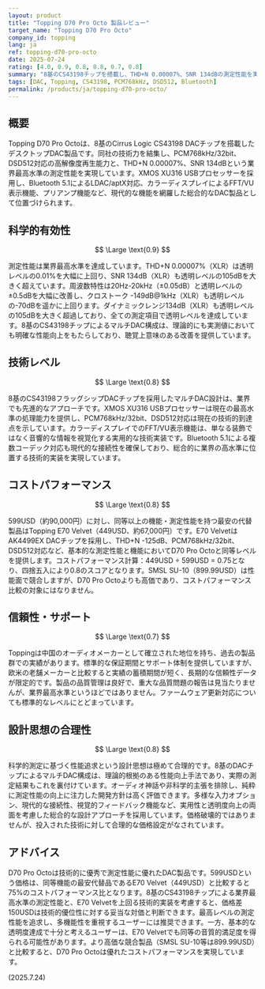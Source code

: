 ```yaml
---
layout: product
title: "Topping D70 Pro Octo 製品レビュー"
target_name: "Topping D70 Pro Octo"
company_id: topping
lang: ja
ref: topping-d70-pro-octo
date: 2025-07-24
rating: [4.0, 0.9, 0.8, 0.8, 0.7, 0.8]
summary: "8基のCS43198チップを搭載し、THD+N 0.00007%、SNR 134dBの測定性能を実現したハイエンドDAC。優れた科学的有効性と技術レベルを持つが、同等機能の製品と比較すると価格面で若干の劣勢。"
tags: [DAC, Topping, CS43198, PCM768kHz, DSD512, Bluetooth]
permalink: /products/ja/topping-d70-pro-octo/
---
```


## 概要

Topping D70 Pro Octoは、8基のCirrus Logic CS43198 DACチップを搭載したデスクトップDAC製品です。同社の技術力を結集し、PCM768kHz/32bit、DSD512対応の高解像度再生能力と、THD+N 0.00007%、SNR 134dBという業界最高水準の測定性能を実現しています。XMOS XU316 USBプロセッサーを採用し、Bluetooth 5.1によるLDAC/aptX対応、カラーディスプレイによるFFT/VU表示機能、プリアンプ機能など、現代的な機能を網羅した総合的なDAC製品として位置づけられます。

## 科学的有効性

$$ \Large \text{0.9} $$

測定性能は業界最高水準を達成しています。THD+N 0.00007%（XLR）は透明レベルの0.01%を大幅に上回り、SNR 134dB（XLR）も透明レベルの105dBを大きく超えています。周波数特性は20Hz-20kHz（±0.05dB）と透明レベルの±0.5dBを大幅に改善し、クロストーク -149dB@1kHz（XLR）も透明レベルの-70dBを遥かに上回ります。ダイナミックレンジ134dB（XLR）も透明レベルの105dBを大きく超過しており、全ての測定項目で透明レベルを達成しています。8基のCS43198チップによるマルチDAC構成は、理論的にも実測値においても明確な性能向上をもたらしており、聴覚上意味のある改善を提供しています。

## 技術レベル

$$ \Large \text{0.8} $$

8基のCS43198フラッグシップDACチップを採用したマルチDAC設計は、業界でも先進的なアプローチです。XMOS XU316 USBプロセッサーは現在の最高水準の処理能力を提供し、PCM768kHz/32bit、DSD512対応は現在の技術的到達点を示しています。カラーディスプレイでのFFT/VU表示機能は、単なる装飾ではなく音響的な情報を視覚化する実用的な技術実装です。Bluetooth 5.1による複数コーデック対応も現代的な接続性を確保しており、総合的に業界の高水準に位置する技術的実装を実現しています。

## コストパフォーマンス

$$ \Large \text{0.8} $$

599USD（約90,000円）に対し、同等以上の機能・測定性能を持つ最安の代替製品はTopping E70 Velvet（449USD、約67,000円）です。E70 VelvetはAK4499EX DACチップを採用し、THD+N -125dB、PCM768kHz/32bit、DSD512対応など、基本的な測定性能と機能においてD70 Pro Octoと同等レベルを提供します。コストパフォーマンス計算：449USD ÷ 599USD = 0.75となり、四捨五入により0.8のスコアとなります。SMSL SU-10（899.99USD）は性能面で競合しますが、D70 Pro Octoよりも高価であり、コストパフォーマンス比較の対象にはなりません。

## 信頼性・サポート

$$ \Large \text{0.7} $$

Toppingは中国のオーディオメーカーとして確立された地位を持ち、過去の製品群での実績があります。標準的な保証期間とサポート体制を提供していますが、欧米の老舗メーカーと比較すると実績の蓄積期間が短く、長期的な信頼性データが限定的です。製品の品質管理は良好で、重大な品質問題の報告は見当たりませんが、業界最高水準というほどではありません。ファームウェア更新対応についても標準的なレベルにとどまっています。

## 設計思想の合理性

$$ \Large \text{0.8} $$

科学的測定に基づく性能追求という設計思想は極めて合理的です。8基のDACチップによるマルチDAC構成は、理論的根拠のある性能向上手法であり、実際の測定結果もこれを裏付けています。オーディオ神話や非科学的主張を排除し、純粋に測定性能の向上に注力した開発方針は高く評価できます。多様な入力オプション、現代的な接続性、視覚的フィードバック機能など、実用性と透明度向上の両面を考慮した総合的な設計アプローチを採用しています。価格破壊的ではありませんが、投入された技術に対して合理的な価格設定がなされています。

## アドバイス

D70 Pro Octoは技術的に優秀で測定性能に優れたDAC製品です。599USDという価格は、同等機能の最安代替品であるE70 Velvet（449USD）と比較すると75%のコストパフォーマンス比となります。8基のCS43198チップによる業界最高水準の測定性能と、E70 Velvetを上回る技術的実装を考慮すると、価格差150USDは技術的優位性に対する妥当な対価と判断できます。最高レベルの測定性能を追求し、多機能性を重視するユーザーには推奨できます。一方、基本的な透明度達成で十分と考えるユーザーは、E70 Velvetでも同等の音質的満足度を得られる可能性があります。より高価な競合製品（SMSL SU-10等は899.99USD）と比較すると、D70 Pro Octoは優れたコストパフォーマンスを実現しています。

(2025.7.24)
